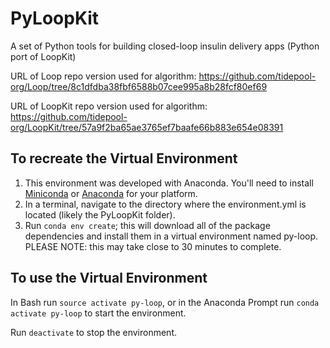 # PyLoopKit
A set of Python tools for building closed-loop insulin delivery apps (Python port of LoopKit)

URL of Loop repo version used for algorithm: https://github.com/tidepool-org/Loop/tree/8c1dfdba38fbf6588b07cee995a8b28fcf80ef69

URL of LoopKit repo version used for algorithm: https://github.com/tidepool-org/LoopKit/tree/57a9f2ba65ae3765ef7baafe66b883e654e08391

## To recreate the Virtual Environment
1. This environment was developed with Anaconda. You'll need to install [Miniconda](https://conda.io/miniconda.html) or [Anaconda](https://anaconda-installer.readthedocs.io/en/latest/) for your platform.
2. In a terminal, navigate to the directory where the environment.yml 
is located (likely the PyLoopKit folder).
3. Run `conda env create`; this will download all of the package dependencies
and install them in a virtual environment named py-loop. PLEASE NOTE: this
may take close to 30 minutes to complete.

## To use the Virtual Environment
In Bash run `source activate py-loop`, or in the Anaconda Prompt
run `conda activate py-loop` to start the environment.

Run `deactivate` to stop the environment.

